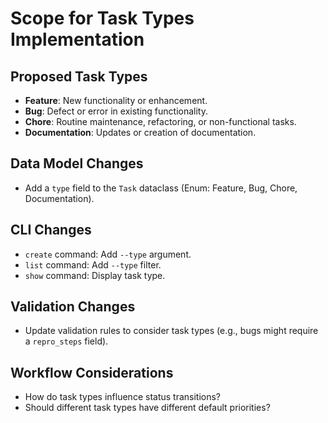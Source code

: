 # Scope for Task Types Implementation

## Proposed Task Types

- **Feature**: New functionality or enhancement.
- **Bug**: Defect or error in existing functionality.
- **Chore**: Routine maintenance, refactoring, or non-functional tasks.
- **Documentation**: Updates or creation of documentation.

## Data Model Changes

- Add a `type` field to the `Task` dataclass (Enum: Feature, Bug, Chore, Documentation).

## CLI Changes

- `create` command: Add `--type` argument.
- `list` command: Add `--type` filter.
- `show` command: Display task type.

## Validation Changes

- Update validation rules to consider task types (e.g., bugs might require a `repro_steps` field).

## Workflow Considerations

- How do task types influence status transitions?
- Should different task types have different default priorities?

